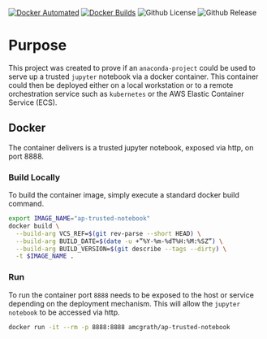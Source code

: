 [![Docker Automated](https://img.shields.io/docker/cloud/automated/amcgrath/ap-trusted-notebook)](https://hub.docker.com/r/amcgrath/ap-trusted-notebook) 
[![Docker Builds](https://img.shields.io/docker/cloud/build/amcgrath/ap-trusted-notebook)](https://hub.docker.com/r/amcgrath/ap-trusted-notebook/builds)
![Github License](https://img.shields.io/github/license/andrew-mcgrath/ap-trusted-notebook)
![Github Release](https://img.shields.io/github/v/release/andrew-mcgrath/ap-trusted-notebook)


# Purpose

This project was created to prove if an `anaconda-project` could be used to serve up a trusted `jupyter` notebook via
a docker container. This container could then be deployed either on a local workstation or to a remote orchestration 
service such as `kubernetes` or the AWS Elastic Container Service (ECS).

## Docker

The container delivers is a trusted jupyter notebook, exposed via http, on port 8888.

### Build Locally

To build the container image, simply execute a standard docker build command.

```bash
export IMAGE_NAME="ap-trusted-notebook"
docker build \
  --build-arg VCS_REF=$(git rev-parse --short HEAD) \
  --build-arg BUILD_DATE=$(date -u +”%Y-%m-%dT%H:%M:%SZ”) \
  --build-arg BUILD_VERSION=$(git describe --tags --dirty) \
  -t $IMAGE_NAME .
```

### Run

To run the container port `8888` needs to be exposed to the host or service depending on the deployment mechanism.
This will allow the `jupyter notebook` to be accessed via http.

```bash
docker run -it --rm -p 8888:8888 amcgrath/ap-trusted-notebook
```